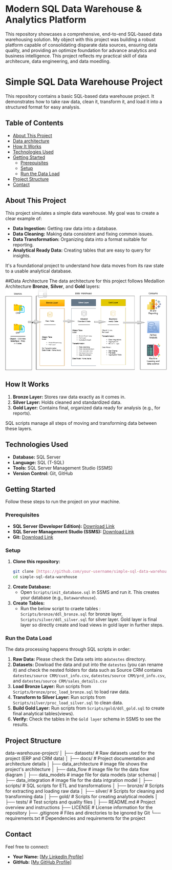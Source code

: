 # Modern SQL Data Warehouse & Analytics Platform

This repository showcases a comprehensive, end-to-end SQL-based data warehousing solution.
My object with this project was building a robust platform capable of consolidating disparate data sources, ensuring data quality, and providing an optimize foundation for advance analytics and business intelligence.
This project reflects my practical skill of data architecure, data engineering, and data moedling.

# Simple SQL Data Warehouse Project

This repository contains a basic SQL-based data warehouse project. It demonstrates how to take raw data, clean it, transform it, and load it into a structured format for easy analysis.

## Table of Contents

- [About This Project](#about-this-project)
- [Data architecture](#Data-architecture)
- [How It Works](#how-it-works)
- [Technologies Used](#technologies-used)
- [Getting Started](#getting-started)
  - [Prerequisites](#prerequisites)
  - [Setup](#setup)
  - [Run the Data Load](#run-the-data-load)
- [Project Structure](#project-structure)
- [Contact](#contact)

## About This Project

This project simulates a simple data warehouse. My goal was to create a clear example of:
* **Data Ingestion:** Getting raw data into a database.
* **Data Cleaning:** Making data consistent and fixing common issues.
* **Data Transformation:** Organizing data into a format suitable for reporting.
* **Analytical Ready Data:** Creating tables that are easy to query for insights.

It's a foundational project to understand how data moves from its raw state to a usable analytical database.

##Data Architecture
The data architecture for this project follows Medallion Architecture **Bronze**, **Silver**, and **Gold** layers:
![Data Architecture](Docs/data_architecture.png)

## How It Works

1.  **Bronze Layer:** Stores raw data exactly as it comes in.
2.  **Silver Layer:** Holds cleaned and standardized data.
3.  **Gold Layer:** Contains final, organized data ready for analysis (e.g., for reports).

SQL scripts manage all steps of moving and transforming data between these layers.

## Technologies Used

* **Database:** SQL Server
* **Language:** SQL (T-SQL)
* **Tools:** SQL Server Management Studio (SSMS)
* **Version Control:** Git, GitHub

## Getting Started

Follow these steps to run the project on your machine.

### Prerequisites

* **SQL Server (Developer Edition):** [Download Link](https://www.microsoft.com/en-us/sql-server/sql-server-downloads)
* **SQL Server Management Studio (SSMS):** [Download Link](https://docs.microsoft.com/en-us/sql/ssms/download-sql-server-management-studio-ssms)
* **Git:** [Download Link](https://git-scm.com/downloads)

### Setup

1.  **Clone this repository:**
    ```bash
    git clone [https://github.com/your-username/simple-sql-data-warehouse.git](https://github.com/your-username/simple-sql-data-warehouse.git)
    cd simple-sql-data-warehouse
    ```
2.  **Create Database:**
    * Open `Scripts/init_database.sql` in SSMS and run it. This creates your database (e.g., `Datawarehouse`).
3.  **Create Tables:**
    * Run the below script to craete tables :
      `Scripts/bronze/ddl_bronze.sql` for bronze layer, `Scripts/silver/ddl_silver.sql` for silver layer.
      Gold layer is final layer so directly create and load views in gold layer in further steps.

### Run the Data Load

The data processing happens through SQL scripts in order:

1.  **Raw Data:** Please check the Data sets into a`datestes` directory.
2.  **Datasets:** Dowload the data and put into the `datestes` (you can rename it) and check the nested folders for data
    such as Source CRM contains `datestes/source CRM/cust_info.csv`, `datestes/source CRM/prd_info.csv`, and
    `datestes/source CRM/sales_details.csv` 
4.  **Load Bronze Layer:** Run scripts from `Scripts/bronze/proc_load_bronze.sql` to load raw data.
5.  **Transform to Silver Layer:** Run scripts from `Scripts/silver/proc_load_silver.sql` to clean data.
6.  **Build Gold Layer:** Run scripts from `Scripts/gold/ddl_gold.sql` to create final analytical tables(views).
7.  **Verify:** Check the tables in the `Gold layer` schema in SSMS to see the results.

## Project Structure

data-warehouse-project/
│
├── datasets/                           # Raw datasets used for the project (ERP and CRM data)
│
├── docs/                                # Project documentation and architecture details
│   ├── data_architecture                # image file shows the project's architecture
│   ├── data_flow                        # image file for the data flow diagram
│   ├── data_models                      # image file for data models (star schema)
|   ├── data_integration                 # image file for the data intgration model
│
├── scripts/                            # SQL scripts for ETL and transformations
│   ├── bronze/                         # Scripts for extracting and loading raw data
│   ├── silver/                         # Scripts for cleaning and transforming data
│   ├── gold/                           # Scripts for creating analytical models
│
├── tests/                              # Test scripts and quality files
│
├── README.md                           # Project overview and instructions
├── LICENSE                             # License information for the repository
├── .gitignore                          # Files and directories to be ignored by Git
└── requirements.txt                    # Dependencies and requirements for the project

## Contact

Feel free to connect:

* **Your Name:** [[My LinkedIn Profile](https://www.linkedin.com/in/subhan-sayyed-559374137 )]
* **GitHub:** [[My GitHub Profile](https://github.com/subhaansd5)]
